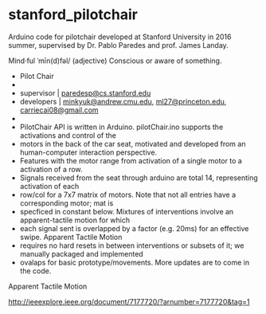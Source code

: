 # stanford_pilotchair
Arduino code for pilotchair developed at Stanford University in 2016 summer, supervised by Dr. Pablo Paredes and prof. James Landay.

Mind·ful
ˈmīn(d)fəl/ (adjective)
Conscious or aware of something.

 * Pilot Chair
 * 
 * supervisor | paredesp@cs.stanford.edu 
 * developers | minkyuk@andrew.cmu.edu, ml27@princeton.edu, carriecai08@gmail.com
 *         
 * PilotChair API is written in Arduino. pilotChair.ino supports the activations and control of the 
 * motors in the back of the car seat, motivated and developed from an human-computer interaction perspective. 
 * Features with the motor range from activation of a single motor to a activation of a row. 
 * Signals received from the seat through arduino are total 14, representing activation of each 
 * row/col for a 7x7 matrix of motors. Note that not all entries have a corresponding motor; mat is 
 * specficed in constant below. Mixtures of interventions involve an apparent-tactile motion for which 
 * each signal sent is overlapped by a factor (e.g. 20ms) for an effective swipe. Apparent Tactile Motion 
 * requires no hard resets in between interventions or subsets of it; we manually packaged and implemented 
 * ovalaps for basic prototype/movements. More updates are to come in the code.


Apparent Tactile Motion

http://ieeexplore.ieee.org/document/7177720/?arnumber=7177720&tag=1



 

